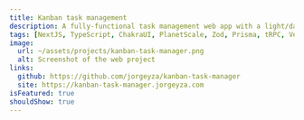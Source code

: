 ```yaml
---
title: Kanban task management
description: A fully-functional task management web app with a light/dark mode toggle.
tags: [NextJS, TypeScript, ChakraUI, PlanetScale, Zod, Prisma, tRPC, Vercel, React Hook Form, Jotai]
image:
  url: ~/assets/projects/kanban-task-manager.png
  alt: Screenshot of the web project
links:
  github: https://github.com/jorgeyza/kanban-task-manager
  site: https://kanban-task-manager.jorgeyza.com
isFeatured: true
shouldShow: true
---
```

